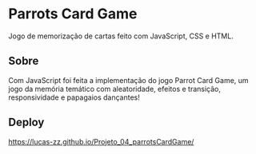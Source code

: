# Parrots Card Game
Jogo de memorização de cartas feito com JavaScript, CSS e HTML.

## Sobre
Com JavaScript foi feita a implementação do jogo Parrot Card Game, um jogo da memória temático com aleatoridade, efeitos e transição, responsividade e papagaios dançantes!

## Deploy
https://lucas-zz.github.io/Projeto_04_parrotsCardGame/

